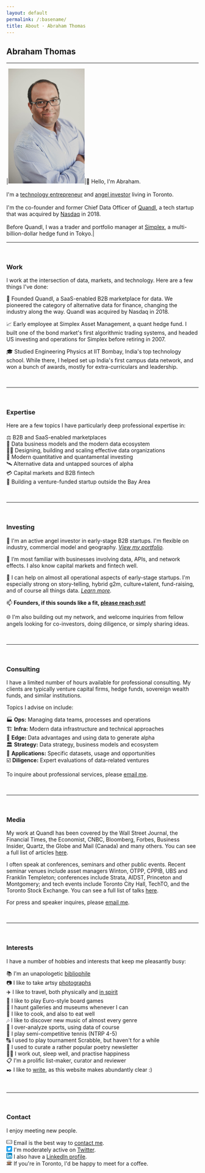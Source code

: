 ```yaml
---
layout: default
permalink: /:basename/
title: About · Abraham Thomas
---
```


## Abraham Thomas

----

|<img style="width:200px" src="/assets/img/Abraham-Thomas.jpg">|👋 Hello, I'm Abraham.<br/><br/>I'm a [technology entrepreneur](/about#work) and [angel investor](/about#investing) living in Toronto.<br/><br/>I'm the co-founder and former Chief Data Officer of [Quandl](https://www.quandl.com), a tech startup that was acquired by [Nasdaq](https://www.nasdaq.com) in 2018. <br/><br/>Before Quandl, I was a trader and portfolio manager at [Simplex](https://www.simplexasset.com), a multi-billion-dollar hedge fund in Tokyo.|

-----

<br/>

### Work

I work at the intersection of data, markets, and technology. Here are a few things I've done:

🚀 Founded Quandl, a SaaS-enabled B2B marketplace for data. We pioneered the category of alternative data for finance, changing the industry along the way. Quandl was acquired by Nasdaq in 2018.  

📈 Early employee at Simplex Asset Management, a quant hedge fund. I built one of the bond market's first algorithmic trading systems, and headed US investing and operations for Simplex before retiring in 2007.

🎓 Studied Engineering Physics at IIT Bombay, India's top technology school. While there, I helped set up India's first campus data network, and won a bunch of awards, mostly for extra-curriculars and leadership.

<!--
https://en.wikipedia.org/wiki/Alternative_data_(finance)
https://blog.quandl.com/quandl-the-next-chapter 
https://en.wikipedia.org/wiki/Algorithmic_trading 
https://abrahamthomas.info/bond-arbitrage/ 
-->

<br/>

-----

<br/>	


### Expertise

Here are a few topics I have particularly deep professional expertise in:

⚖️ B2B and SaaS-enabled marketplaces  
🔢 Data business models and the modern data ecosystem  
👩‍💻 Designing, building and scaling effective data organizations  
🏧 Modern quantitative and quantamental investing  
🛰️ Alternative data and untapped sources of alpha  
💳 Capital markets and B2B fintech  
🦄 Building a venture-funded startup outside the Bay Area  

<br/>

-----

<br/>	


### Investing

🦋 I'm an active angel investor in early-stage B2B startups. I'm flexible on industry, commercial model and geography. *[View my portfolio](/portfolio).*  

🔗 I’m most familiar with businesses involving data, APIs, and network effects. I also know capital markets and fintech well.  

🔧 I can help on almost all operational aspects of early-stage startups. I'm especially strong on story-telling, hybrid g2m, culture+talent, fund-raising, and of course all things data.  *[Learn more](/founders).*  

📫 **Founders, if this sounds like a fit, [please reach out!](mailto:athos1@gmail.com)**    

🌐 I'm also building out my network, and welcome inquiries from fellow angels looking for co-investors, doing diligence, or simply sharing ideas.  

<!-- portfolio, more about, co-investing --> 

<br/>

-----

<br/>	

### Consulting

I have a limited number of hours available for professional consulting. My clients are typically venture capital firms, hedge funds, sovereign wealth funds, and similar institutions. 

Topics I advise on include:

🏭 **Ops:** Managing data teams, processes and operations  
🏗️ **Infra:** Modern data infrastructure and technical approaches  
💱 **Edge:** Data advantages and using data to generate alpha  
🏛️ **Strategy:** Data strategy, business models and ecosystem  
🚚 **Applications:** Specific datasets, usage and opportunities  
☑️ **Diligence:** Expert evaluations of data-related ventures   


To inquire about professional services, please [email me](mailto:athos1@gmail.com).


<br/>

-----

<br/>	


### Media


My work at Quandl has been covered by the Wall Street Journal, the Financial Times, the Economist, CNBC, Bloomberg, Forbes, Business Insider, Quartz, the Globe and Mail (Canada) and many others. You can see a full list of articles [here](/press).

I often speak at conferences, seminars and other public events. Recent seminar venues include asset managers Winton, OTPP, CPPIB, UBS and Franklin Templeton; conferences include Strata, AIDST, Princeton and Montgomery; and tech events include Toronto City Hall, TechTO, and the Toronto Stock Exchange. You can see a full list of talks [here](/talks).

For press and speaker inquires, please [email me](mailto:athos1@gmail.com).


<br/>

-----

<br/>	


### Interests

I have a number of hobbies and interests that keep me pleasantly busy:

📚 I'm an unapologetic [bibliophile](/library)  
📷 I like to take artsy [photographs](/gallery)  
✈️ I like to travel, both physically and [in spirit](/library/#travel-adventure--exploration)    
🎲 I like to play Euro-style board games  
🎨 I haunt galleries and museums whenever I can  
🍱 I like to cook, and also to eat well  
🎶 I like to discover new music of almost every genre  
🏅 I over-analyze sports, using data of course  
🎾 I play semi-competitive tennis (NTRP 4-5)  
🔠 I used to play tournament Scrabble, but haven't for a while   
🌸 I used to curate a rather popular poetry newsletter  
🏋🏾 I work out, sleep well, and practise happiness  
📋 I'm a prolific list-maker, curator and reviewer  
✒️ I like to [write](/writing), as this website makes abundantly clear :)   

<br/>

-----

<br/>	


### Contact

I enjoy meeting new people.

<img style="width:15px" src="/assets/img/email-icon.svg"> Email is the best way to [contact me](mailto:athos1@gmail.com).  
<img style="width:15px" src="/assets/img/twitter-icon.svg"> I'm moderately active on [Twitter](https://twitter.com/athomasq).  
<img style="width:15px" src="/assets/img/linkedin-icon.svg"> I also have a [LinkedIn profile](https://www.linkedin.com/in/athomasq/).  
<img style="width:15px" src="/assets/img/coffee-icon.svg"> If you're in Toronto, I'd be happy to meet for a coffee.  

<br/>
<br/>

